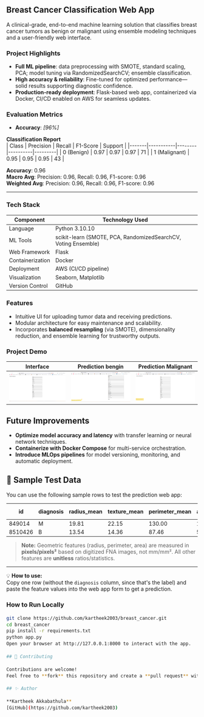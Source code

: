 ##  Breast Cancer Classification Web App

A clinical-grade, end-to-end machine learning solution that classifies breast cancer tumors as benign or malignant using ensemble modeling techniques and a user-friendly web interface.

###  Project Highlights
- **Full ML pipeline**: data preprocessing with SMOTE, standard scaling, PCA; model tuning via RandomizedSearchCV; ensemble classification.
- **High accuracy & reliability**: Fine-tuned for optimized performance—solid results supporting diagnostic confidence.
- **Production-ready deployment**: Flask-based web app, containerized via Docker, CI/CD enabled on AWS for seamless updates.

###  Evaluation Metrics
- **Accuracy**: *[96%]*  

**Classification Report**  
| Class | Precision | Recall | F1-Score | Support |
|-------|-----------|--------|----------|---------|
| 0 (Benign)  | 0.97 | 0.97 | 0.97 | 71 |
| 1 (Malignant) | 0.95 | 0.95 | 0.95 | 43 |

**Accuracy**: 0.96  
**Macro Avg**: Precision: 0.96, Recall: 0.96, F1-score: 0.96  
**Weighted Avg**: Precision: 0.96, Recall: 0.96, F1-score: 0.96  

---

###  Tech Stack
| Component            | Technology Used         |
|---------------------|--------------------------|
| Language            | Python 3.10.10               |
| ML Tools            | scikit-learn (SMOTE, PCA, RandomizedSearchCV, Voting Ensemble) |
| Web Framework       | Flask                    |
| Containerization    | Docker                   |
| Deployment          | AWS (CI/CD pipeline)     |
| Visualization       | Seaborn, Matplotlib      |
| Version Control     | GitHub                   |

###  Features
- Intuitive UI for uploading tumor data and receiving predictions.
- Modular architecture for easy maintenance and scalability.
- Incorporates **balanced resampling** (via SMOTE), dimensionality reduction, and ensemble learning for trustworthy outputs.

###  Project Demo
| Interface | Prediction bengin | Prediction Malignant |
|-----------|-------------------|-----------------------|
| ![Homepage](webimages/homepage_bc.png) | ![Prediction](webimages/prediction_bengin.png) | ![Prediction](webimages/prediction_malignant.png) |

##  Future Improvements
- **Optimize model accuracy and latency** with transfer learning or neural network techniques.  
- **Containerize with Docker Compose** for multi-service orchestration.  
- **Introduce MLOps pipelines** for model versioning, monitoring, and automatic deployment.  

## 🧪 Sample Test Data

You can use the following sample rows to test the prediction web app:

| id       | diagnosis | radius_mean | texture_mean | perimeter_mean | area_mean | smoothness_mean | compactness_mean | concavity_mean | concave points_mean | symmetry_mean | fractal_dimension_mean | radius_se | texture_se | perimeter_se | area_se | smoothness_se | compactness_se | concavity_se | concave points_se | symmetry_se | fractal_dimension_se | radius_worst | texture_worst | perimeter_worst | area_worst | smoothness_worst | compactness_worst | concavity_worst | concave points_worst | symmetry_worst | fractal_dimension_worst |
|----------|-----------|-------------|-------------|----------------|-----------|-----------------|-----------------|---------------|--------------------|--------------|-----------------------|-----------|-----------|--------------|---------|----------------|----------------|--------------|------------------|-------------|--------------------|--------------|--------------|-----------------|-----------|-----------------|------------------|----------------|---------------------|----------------|-----------------------|
| 849014   | M         | 19.81       | 22.15       | 130.00         | 1260.00   | 0.09831         | 0.10270         | 0.14790       | 0.09498            | 0.15820      | 0.05395               | 0.7582    | 1.017     | 5.865        | 112.4   | 0.006494       | 0.01893        | 0.03391      | 0.01521          | 0.01356     | 0.001997           | 27.32        | 30.88        | 186.8           | 2398.0    | 0.1512          | 0.3150           | 0.5372         | 0.2388              | 0.2768         | 0.07615                |
| 8510426  | B         | 13.54       | 14.36       | 87.46          | 566.3     | 0.09779         | 0.08129         | 0.06664       | 0.04781            | 0.18850      | 0.05766               | 0.2699    | 0.7886    | 2.058        | 23.56   | 0.008462       | 0.01460        | 0.02387      | 0.01315          | 0.01980     | 0.002300           | 15.11        | 19.26        | 99.7            | 711.2     | 0.1440          | 0.1773           | 0.2390         | 0.1288              | 0.2977         | 0.07259                |


> **Note:** Geometric features (radius, perimeter, area) are measured in **pixels/pixels²** based on digitized FNA images, not mm/mm². All other features are **unitless** ratios/statistics.

---

💡 **How to use:**  
Copy one row (without the `diagnosis` column, since that's the label) and paste the feature values into the web app form to get a prediction.


###  How to Run Locally
```bash
git clone https://github.com/kartheek2003/breast_cancer.git
cd breast_cancer
pip install -r requirements.txt
python app.py
Open your browser at http://127.0.0.1:8000 to interact with the app.

## 🤝 Contributing  

Contributions are welcome!  
Feel free to **fork** this repository and create a **pull request** with your improvements.  

## ✨ Author  

**Kartheek Akkabathula**  
[GitHub](https://github.com/kartheek2003)  
